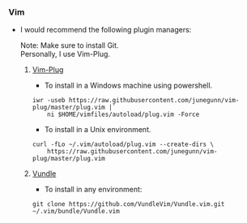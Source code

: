 ### Vim 


- I would recommend the following plugin managers:

    Note: Make sure to install Git.\
    Personally, I use Vim-Plug.

    1. [Vim-Plug](https://github.com/junegunn/vim-plug) 
         - To install in a Windows machine using powershell.
        ```
        iwr -useb https://raw.githubusercontent.com/junegunn/vim-plug/master/plug.vim |`
            ni $HOME/vimfiles/autoload/plug.vim -Force
        ```
        - To install in a Unix environment.
        ```
        curl -fLo ~/.vim/autoload/plug.vim --create-dirs \
            https://raw.githubusercontent.com/junegunn/vim-plug/master/plug.vim

        ```

    2. [Vundle](https://github.com/VundleVim/Vundle.vim)
        - To install in any environment:

        ```
        git clone https://github.com/VundleVim/Vundle.vim.git ~/.vim/bundle/Vundle.vim

        ```

